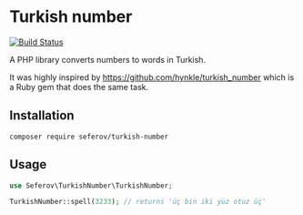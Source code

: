 # Turkish number

[![Build Status](https://travis-ci.com/seferov/turkish-number.svg?branch=master)](https://travis-ci.com/seferov/turkish-number)

A PHP library converts numbers to words in Turkish.

It was highly inspired by https://github.com/hynkle/turkish_number which is a Ruby gem that does the same task.

## Installation

```
composer require seferov/turkish-number
```

## Usage

```php
use Seferov\TurkishNumber\TurkishNumber;

TurkishNumber::spell(3233); // returns 'üç bin iki yüz otuz üç'
```
